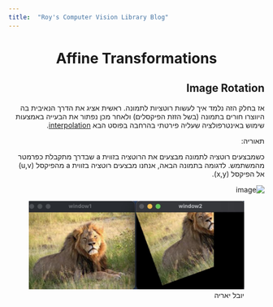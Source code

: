 ```yaml
---
title:  "Roy's Computer Vision Library Blog"
---
```

<style> h1 {text-align: center;} </style>
<div dir="rtl">
   <h1 align=center>Affine Transformations </h1>
  <h2> Image Rotation </h2>
    אז בחלק הזה נלמד איך לעשות רוטציות לתמונה. ראשית אציג את הדרך הנאיבית בה היווצרו חורים בתמונה (בשל הזזת הפיקסלים) ולאחר מכן נפתור את הבעייה באמצעות שימוש באינטרפולציה שעליה פירטתי בהרחבה בפוסט הבא <a href="index.md">interpolation</a>. 
  
   תאוריה:
   
   כשמבצעים רוטציה לתמונה מבצעים את הרוטציה בזווית a שבדרך מתקבלת כפרמטר מהמשתמש.
   לדגומה בתמונה הבאה, אנחנו מבצעים רוטציה בזווית a מהפיקסל (u,v) אל הפיקסל (x,y).
   
   ![image](https://user-images.githubusercontent.com/69425073/138815394-abd74c44-6e61-4942-a842-86e06a214842.png)

   
   
   
 <figure>
    <img src='lions1.jpeg' alt='missing' />
    <figcaption> יובל יאריה </figcaption>
</figure>
  
   
   
   
   
  </div>
